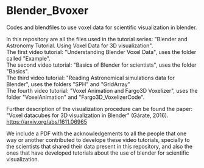 # Blender_Bvoxer
Codes and blendfiles to use voxel data for scientific visualization in blender.

In this repository are all the files used in the tutorial series: "Blender and Astronomy Tutorial. Using Voxel Data for 3D visualization".  
The first video tutorial: "Understanding Blender Voxel Data", uses the folder called "Example".  
The second video tutorial: "Basics of Blender for scientists", uses the folder "Basics".  
The third video tutorial: "Reading Astronomical simulations data for Blender", uses the folders "SPH" and "GridArray"  
The fourth video tutorial: "Voxel Animation and Fargo3D Voxelizer", uses the folder "VoxelAnimation" and "Fargo3D_VoxelizerCode".

Further description of the visualization procedure can be found the paper: "Voxel datacubes for 3D visualization in Blender" (Gárate, 2016).
https://arxiv.org/abs/1611.06965

We include a PDF with the acknowledgements to all the people that one way or another contributed to develope these video tutorials, specially to the scientists that shared their data present in this repository, and also the ones that have developed tutorials about the use of blender for scientific visualization.
